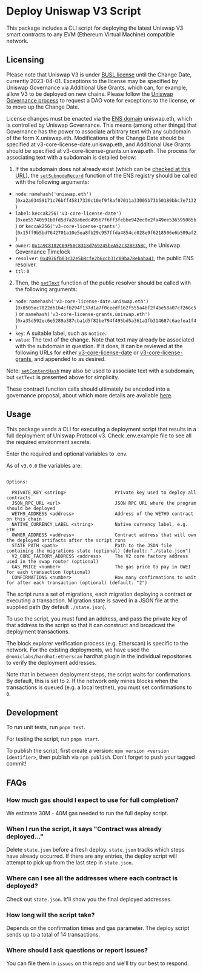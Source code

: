 # Deploy Uniswap V3 Script

This package includes a CLI script for deploying the latest Uniswap V3 smart contracts to any EVM (Ethereum Virtual Machine) compatible network.

## Licensing

Please note that Uniswap V3 is under [BUSL license](https://github.com/Uniswap/v3-core#licensing) until the Change Date, currently 2023-04-01. Exceptions to the license may be specified by Uniswap Governance via Additional Use Grants, which can, for example, allow V3 to be deployed on new chains. Please follow the [Uniswap Governance process](https://gov.uniswap.org/t/community-governance-process/7732) to request a DAO vote for exceptions to the license, or to move up the Change Date.

License changes must be enacted via the [ENS domain](https://ens.domains/) uniswap.eth, which is controlled by Uniswap Governance. This means (among other things) that Governance has the power to associate arbitrary text with any subdomain of the form X.uniswap.eth. Modifications of the Change Date should be specified at v3-core-license-date.uniswap.eth, and Additional Use Grants should be specified at v3-core-license-grants.uniswap.eth. The process for associating text with a subdomain is detailed below:

1. If the subdomain does not already exist (which can be [checked at this URL](https://app.ens.domains/name/uniswap.eth/subdomains)), the [`setSubnodeRecord`](https://docs.ens.domains/contract-api-reference/ens#set-subdomain-record) function of the ENS registry should be called with the following arguments:

- `node`: `namehash('uniswap.eth')` (`0xa2a03459171c76bff45817330c10ef9f8af07011a33005b73b50189bbc7e7132`)
- `label`: `keccak256('v3-core-license-date')` (`0xee55740591b0fd5d7a28a6edc49567f6ff3febbe942ec0e2fa49ee536595085b`) or `keccak256('v3-core-license-grants')` (`0x15ff9b5bd7642701a10e5ea8fb29c957ffda4854cd028e9f6218506e6b509af2`)
- `owner`: [`0x1a9C8182C09F50C8318d769245beA52c32BE35BC`](https://etherscan.io/address/0x1a9c8182c09f50c8318d769245bea52c32be35bc), the Uniswap Governance Timelock
- `resolver`: [`0x4976fb03c32e5b8cfe2b6ccb31c09ba78ebaba41`](https://etherscan.io/address/0x4976fb03c32e5b8cfe2b6ccb31c09ba78ebaba41), the public ENS resolver.
- `ttl`: `0`

2. Then, the [`setText`](https://docs.ens.domains/contract-api-reference/publicresolver#set-text-data) function of the public resolver should be called with the following arguments:

- `node`: `namehash('v3-core-license-date.uniswap.eth')` (`0x0505ec7822d61b4cfb294f137d1a7f0ceedf162f555a4bf2f4be58a07cf266c5`) or `namehash('v3-core-license-grants.uniswap.eth')` (`0xa35d592ec6e5289a387cba1d5f82be794f495bd5a361a1fb314687c6aefea1f4`)
- `key`: A suitable label, such as `notice`.
- `value`: The text of the change. Note that text may already be associated with the subdomain in question. If it does, it can be reviewed at the following URLs for either [v3-core-license-date](https://app.ens.domains/name/v3-core-license-date.uniswap.eth/details) or [v3-core-license-grants](https://app.ens.domains/name/v3-core-license-grants.uniswap.eth/details), and appended to as desired.

Note: [`setContentHash`](https://docs.ens.domains/contract-api-reference/publicresolver#set-content-hash) may also be used to associate text with a subdomain, but `setText` is presented above for simplicity.

These contract function calls should ultimately be encoded into a governance proposal, about which more details are available [here](https://docs.uniswap.org/protocol/concepts/governance/overview).

## Usage

This package vends a CLI for executing a deployment script that results in a full deployment of Uniswap Protocol v3.
Check .env.example file to see all the required environment secrets.

Enter the required and optional variables to .env.

As of `v3.0.0` the variables are:

```text

Options:

  PRIVATE_KEY <string>                  Private key used to deploy all contracts
  JSON_RPC_URL <url>                    JSON RPC URL where the program should be deployed
  WETH9_ADDRESS <address>               Address of the WETH9 contract on this chain
  NATIVE_CURRENCY_LABEL <string>        Native currency label, e.g. ETH
  OWNER_ADDRESS <address>               Contract address that will own the deployed artifacts after the script runs
  STATE_PATH <path>                     Path to the JSON file containing the migrations state (optional) (default: "./state.json")
  V2_CORE_FACTORY_ADDRESS <address>     The V2 core factory address used in the swap router (optional)
  GAS_PRICE <number>                    The gas price to pay in GWEI for each transaction (optional)
  CONFIRMATIONS <number>                How many confirmations to wait for after each transaction (optional) (default: "2")
```

The script runs a set of migrations, each migration deploying a contract or executing a transaction. Migration state is
saved in a JSON file at the supplied path (by default `./state.json`).

To use the script, you must fund an address, and pass the private key of that address to the script so that it can construct
and broadcast the deployment transactions.

The block explorer verification process (e.g. Etherscan) is specific to the network. For the existing deployments,
we have used the `@nomiclabs/hardhat-etherscan` hardhat plugin in the individual repositories to verify the deployment addresses.

Note that in between deployment steps, the script waits for confirmations. By default, this is set to `2`. If the network
only mines blocks when the transactions is queued (e.g. a local testnet), you must set confirmations to `0`.

## Development

To run unit tests, run `pnpm test`.

For testing the script, run `pnpm start`.

To publish the script, first create a version: `npm version <version identifier>`, then publish via `npm publish`.
Don't forget to push your tagged commit!

## FAQs

### How much gas should I expect to use for full completion?

We estimate 30M - 40M gas needed to run the full deploy script.

### When I run the script, it says "Contract was already deployed..."

Delete `state.json` before a fresh deploy. `state.json` tracks which steps have already occurred. If there are any entries, the deploy script will attempt to pick up from the last step in `state.json`.

### Where can I see all the addresses where each contract is deployed?

Check out `state.json`. It'll show you the final deployed addresses.

### How long will the script take?

Depends on the confirmation times and gas parameter. The deploy script sends up to a total of 14 transactions.

### Where should I ask questions or report issues?

You can file them in `issues` on this repo and we'll try our best to respond.
